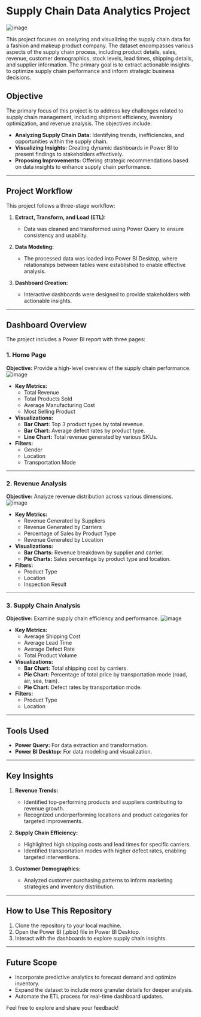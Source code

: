 # Supply Chain Data Analytics Project
![image](https://github.com/user-attachments/assets/4e55b537-1ff6-4181-b4c1-eee3fc1313ab)

This project focuses on analyzing and visualizing the supply chain data for a fashion and makeup product company. The dataset encompasses various aspects of the supply chain process, including product details, sales, revenue, customer demographics, stock levels, lead times, shipping details, and supplier information. The primary goal is to extract actionable insights to optimize supply chain performance and inform strategic business decisions.

## Objective
The primary focus of this project is to address key challenges related to supply chain management, including shipment efficiency, inventory optimization, and revenue analysis. The objectives include:

- **Analyzing Supply Chain Data:** Identifying trends, inefficiencies, and opportunities within the supply chain.
- **Visualizing Insights:** Creating dynamic dashboards in Power BI to present findings to stakeholders effectively.
- **Proposing Improvements:** Offering strategic recommendations based on data insights to enhance supply chain performance.

---

## Project Workflow
This project follows a three-stage workflow:

1. **Extract, Transform, and Load (ETL):**
   - Data was cleaned and transformed using Power Query to ensure consistency and usability.

2. **Data Modeling:**
   - The processed data was loaded into Power BI Desktop, where relationships between tables were established to enable effective analysis.

3. **Dashboard Creation:**
   - Interactive dashboards were designed to provide stakeholders with actionable insights.

---

## Dashboard Overview
The project includes a Power BI report with three pages:

### 1. Home Page
**Objective:** Provide a high-level overview of the supply chain performance.
![image](https://github.com/user-attachments/assets/f5db445d-663f-41c6-b2b0-08a8d9aa25b7)

- **Key Metrics:**
  - Total Revenue
  - Total Products Sold
  - Average Manufacturing Cost
  - Most Selling Product
- **Visualizations:**
  - **Bar Chart:** Top 3 product types by total revenue.
  - **Bar Chart:** Average defect rates by product type.
  - **Line Chart:** Total revenue generated by various SKUs.
- **Filters:**
  - Gender
  - Location
  - Transportation Mode

---

### 2. Revenue Analysis
**Objective:** Analyze revenue distribution across various dimensions.
![image](https://github.com/user-attachments/assets/2cc7904f-caa5-4f2d-8309-06c6e44178d1)

- **Key Metrics:**
  - Revenue Generated by Suppliers
  - Revenue Generated by Carriers
  - Percentage of Sales by Product Type
  - Revenue Generated by Location
- **Visualizations:**
  - **Bar Charts:** Revenue breakdown by supplier and carrier.
  - **Pie Charts:** Sales percentage by product type and location.
- **Filters:**
  - Product Type
  - Location
  - Inspection Result

---

### 3. Supply Chain Analysis
**Objective:** Examine supply chain efficiency and performance.
![image](https://github.com/user-attachments/assets/0a6b857a-e21d-4963-a060-570fb4917a8f)

- **Key Metrics:**
  - Average Shipping Cost
  - Average Lead Time
  - Average Defect Rate
  - Total Product Volume
- **Visualizations:**
  - **Bar Chart:** Total shipping cost by carriers.
  - **Pie Chart:** Percentage of total price by transportation mode (road, air, sea, train).
  - **Pie Chart:** Defect rates by transportation mode.
- **Filters:**
  - Product Type
  - Location

---

## Tools Used
- **Power Query:** For data extraction and transformation.
- **Power BI Desktop:** For data modeling and visualization.

---

## Key Insights
1. **Revenue Trends:**
   - Identified top-performing products and suppliers contributing to revenue growth.
   - Recognized underperforming locations and product categories for targeted improvements.

2. **Supply Chain Efficiency:**
   - Highlighted high shipping costs and lead times for specific carriers.
   - Identified transportation modes with higher defect rates, enabling targeted interventions.

3. **Customer Demographics:**
   - Analyzed customer purchasing patterns to inform marketing strategies and inventory distribution.

---

## How to Use This Repository
1. Clone the repository to your local machine.
2. Open the Power BI (.pbix) file in Power BI Desktop.
3. Interact with the dashboards to explore supply chain insights.

---

## Future Scope
- Incorporate predictive analytics to forecast demand and optimize inventory.
- Expand the dataset to include more granular details for deeper analysis.
- Automate the ETL process for real-time dashboard updates.

Feel free to explore and share your feedback!


